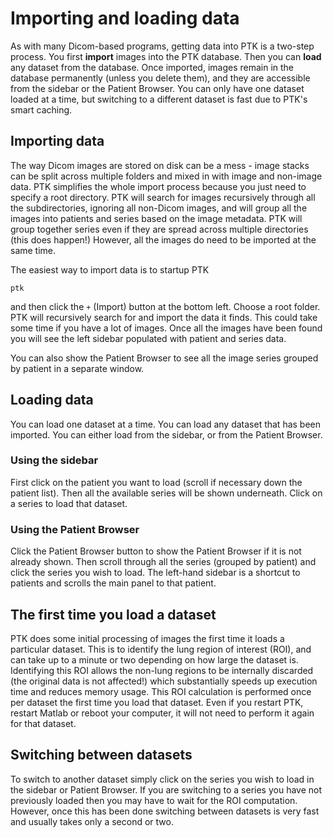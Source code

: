 # Importing and loading data

As with many Dicom-based programs, getting data into PTK is a two-step process. You first **import** images into the PTK database. Then you can **load** any dataset from the database. Once imported, images remain in the database permanently (unless you delete them), and they are accessible from the sidebar or the Patient Browser. You can only have one dataset loaded at a time, but switching to a different dataset is fast due to PTK's smart caching.

## Importing data

The way Dicom images are stored on disk can be a mess - image stacks can be split across multiple folders and mixed in with image and non-image data. PTK simplifies the whole import process because you just need to specify a root directory. PTK will search for images recursively through all the subdirectories, ignoring all non-Dicom images, and will group all the images into patients and series based on the image metadata. PTK will group together series even if they are spread across multiple directories (this does happen!) However, all the images do need to be imported at the same time.

The easiest way to import data is to startup PTK
```
ptk
```
and then click the `+` (Import) button at the bottom left. Choose a root folder. PTK will recursively search for and import the data it finds. This could take some time if you have a lot of images. Once all the images have been found you will see the left sidebar populated with patient and series data.

You can also show the Patient Browser to see all the image series grouped by patient in a separate window.

## Loading data

You can load one dataset at a time. You can load any dataset that has been imported. You can either load from the sidebar, or from the Patient Browser.

### Using the sidebar

First click on the patient you want to load (scroll if necessary down the patient list). Then all the available series will be shown underneath. Click on a series to load that dataset.

### Using the Patient Browser
Click the Patient Browser button to show the Patient Browser if it is not already shown. Then scroll through all the series (grouped by patient) and click the series you wish to load. The left-hand sidebar is a shortcut to patients and scrolls the main panel to that patient.

## The first time you load a dataset

PTK does some initial processing of images the first time it loads a particular dataset. This is to identify the lung region of interest (ROI), and can take up to a minute or two depending on how large the dataset is. Identifying this ROI allows the non-lung regions to be internally discarded (the original data is not affected!) which substantially speeds up execution time and reduces memory usage. This ROI calculation is performed once per dataset the first time you load that dataset. Even if you restart PTK, restart Matlab or reboot your computer, it will not need to perform it again for that dataset.

## Switching between datasets

To switch to another dataset simply click on the series you wish to load in the sidebar or Patient Browser. If you are switching to a series you have not previously loaded then you may have to wait for the ROI computation. However, once this has been done switching between datasets is very fast and usually takes only a second or two.
